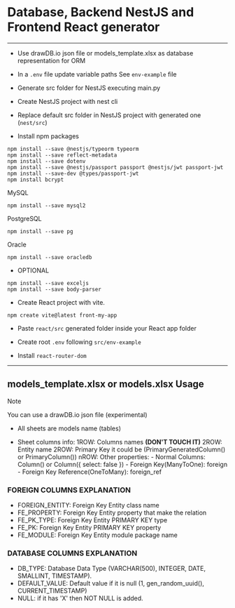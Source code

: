 # Database, Backend NestJS and Frontend React generator
------------------------------------------------------------------------------------------------------------------------------------------------

- Use drawDB.io json file or models_template.xlsx as database representation for ORM

- In  a `.env` file update variable paths
See `env-example` file

- Generate src folder for NestJS executing main.py

- Create NestJS project with nest cli 

- Replace default src folder in NestJS project with generated one (`nest/src`)

- Install npm packages
```
npm install --save @nestjs/typeorm typeorm
npm install --save reflect-metadata
npm install --save dotenv
npm install --save @nestjs/passport passport @nestjs/jwt passport-jwt
npm install --save-dev @types/passport-jwt
npm install bcrypt
```
MySQL
```
npm install --save mysql2
```

PostgreSQL
```
npm install --save pg
```

Oracle
```
npm install --save oracledb
```

- OPTIONAL
```
npm install --save exceljs
npm install --save body-parser
```

- Create React project with vite.
```
npm create vite@latest front-my-app
```

- Paste `react/src` generated folder inside your React app folder

- Create root `.env` following `src/env-example`

- Install `react-router-dom`

-----------------------------------------------

## models_template.xlsx or models.xlsx Usage

> [!NOTE]
> You can use a drawDB.io json file (experimental)

- All sheets are models name (tables)

- Sheet columns info:
1ROW: Columns names **(DON'T TOUCH IT)**
2ROW: Entity name
2ROW: Primary Key it could be (PrimaryGeneratedColumn() or PrimaryColumn())
nROW: Other properties:
        - Normal Columns: Column() or Column({ select: false })
        - Foreign Key(ManyToOne): foreign
        - Foreign Key Reference(OneToMany): foreign_ref

### FOREIGN COLUMNS EXPLANATION
- FOREIGN_ENTITY: Foreign Key Entity class name
- FE_PROPERTY: Foreign Key Entity property that make the relation
- FE_PK_TYPE: Foreign Key Entity PRIMARY KEY type
- FE_PK: Foreign Key Entity PRIMARY KEY property
- FE_MODULE: Foreign Key Entity module package name

### DATABASE COLUMNS EXPLANATION
- DB_TYPE: Database Data Type (VARCHAR(500), INTEGER, DATE, SMALLINT, TIMESTAMP).
- DEFAULT_VALUE: Default value if it is null (1, gen_random_uuid(), CURRENT_TIMESTAMP)
- NULL: if it has 'X' then NOT NULL is added.